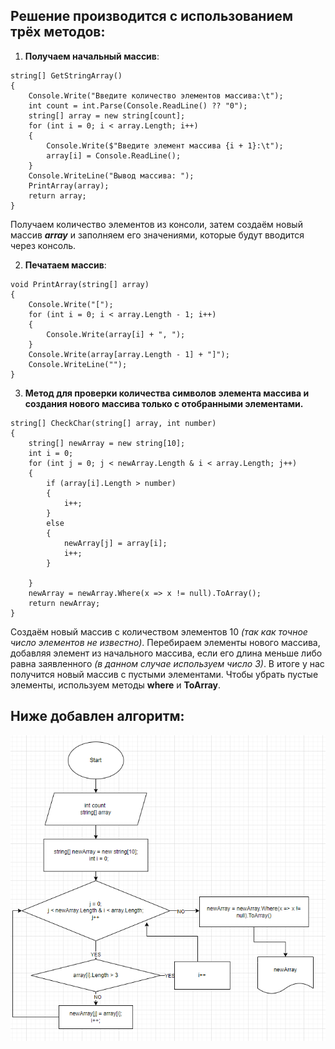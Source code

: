 ## Решение производится с использованием трёх методов:
1. **Получаем начальный массив**:
```
string[] GetStringArray()
{
    Console.Write("Введите количество элементов массива:\t");
    int count = int.Parse(Console.ReadLine() ?? "0");
    string[] array = new string[count];
    for (int i = 0; i < array.Length; i++)
    {
        Console.Write($"Введите элемент массива {i + 1}:\t");
        array[i] = Console.ReadLine();
    }
    Console.WriteLine("Вывод массива: ");
    PrintArray(array);
    return array;
}
```
Получаем количество элементов из консоли, затем создаём новый массив **_array_** и заполняем его значениями, которые будут вводится через консоль.

2. **Печатаем массив**:
```
void PrintArray(string[] array) 
{
    Console.Write("[");
    for (int i = 0; i < array.Length - 1; i++)
    {
        Console.Write(array[i] + ", ");
    }
    Console.Write(array[array.Length - 1] + "]");
    Console.WriteLine("");
}
```
3. **Метод для проверки количества символов элемента массива и создания нового массива только с отобранными элементами.**
```
string[] CheckChar(string[] array, int number)
{
    string[] newArray = new string[10];
    int i = 0;
    for (int j = 0; j < newArray.Length & i < array.Length; j++)
    {
        if (array[i].Length > number) 
        {
            i++;
        }
        else
        {
            newArray[j] = array[i];
            i++;
        }

    }
    newArray = newArray.Where(x => x != null).ToArray();
    return newArray;
}
```
Создаём новый массив с количеством элементов 10 *(так как точное число элементов не известно)*. Перебираем элементы нового массива, добавляя элемент из начального массива, если его длина меньше либо равна заявленного *(в данном случае используем число 3)*. В итоге у нас получится новый массив с пустыми элементами.
Чтобы убрать пустые элементы, используем методы  **where** и **ToArray**.

## Ниже добавлен алгоритм:

![Здесь_алгоритм](algorithm.png)